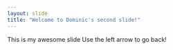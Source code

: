 ```yaml
---
layout: slide
title: "Welcome to Dominic's second slide!"
---
```

This is my awesome slide
Use the left arrow to go back!
